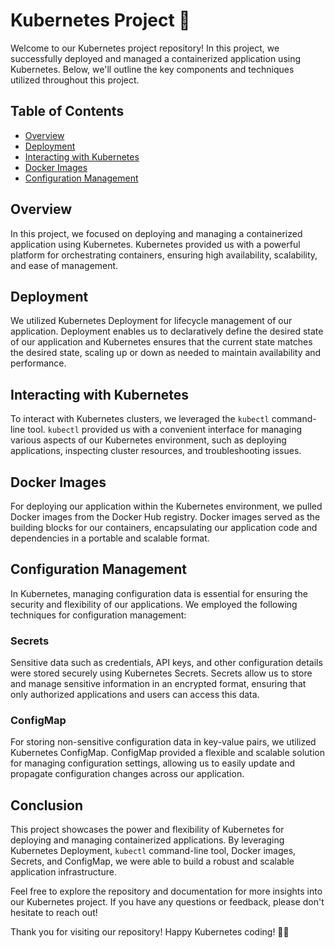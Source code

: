# Kubernetes Project 🚀

Welcome to our Kubernetes project repository! In this project, we successfully deployed and managed a containerized application using Kubernetes. Below, we'll outline the key components and techniques utilized throughout this project.

## Table of Contents

- [Overview](#overview)
- [Deployment](#deployment)
- [Interacting with Kubernetes](#interacting-with-kubernetes)
- [Docker Images](#docker-images)
- [Configuration Management](#configuration-management)

## Overview

In this project, we focused on deploying and managing a containerized application using Kubernetes. Kubernetes provided us with a powerful platform for orchestrating containers, ensuring high availability, scalability, and ease of management.

## Deployment

We utilized Kubernetes Deployment for lifecycle management of our application. Deployment enables us to declaratively define the desired state of our application and Kubernetes ensures that the current state matches the desired state, scaling up or down as needed to maintain availability and performance.

## Interacting with Kubernetes

To interact with Kubernetes clusters, we leveraged the `kubectl` command-line tool. `kubectl` provided us with a convenient interface for managing various aspects of our Kubernetes environment, such as deploying applications, inspecting cluster resources, and troubleshooting issues.

## Docker Images

For deploying our application within the Kubernetes environment, we pulled Docker images from the Docker Hub registry. Docker images served as the building blocks for our containers, encapsulating our application code and dependencies in a portable and scalable format.

## Configuration Management

In Kubernetes, managing configuration data is essential for ensuring the security and flexibility of our applications. We employed the following techniques for configuration management:

### Secrets

Sensitive data such as credentials, API keys, and other configuration details were stored securely using Kubernetes Secrets. Secrets allow us to store and manage sensitive information in an encrypted format, ensuring that only authorized applications and users can access this data.

### ConfigMap

For storing non-sensitive configuration data in key-value pairs, we utilized Kubernetes ConfigMap. ConfigMap provided a flexible and scalable solution for managing configuration settings, allowing us to easily update and propagate configuration changes across our application.

## Conclusion

This project showcases the power and flexibility of Kubernetes for deploying and managing containerized applications. By leveraging Kubernetes Deployment, `kubectl` command-line tool, Docker images, Secrets, and ConfigMap, we were able to build a robust and scalable application infrastructure.

Feel free to explore the repository and documentation for more insights into our Kubernetes project. If you have any questions or feedback, please don't hesitate to reach out!

Thank you for visiting our repository! Happy Kubernetes coding! 🚀🐳
